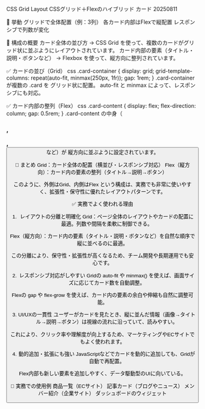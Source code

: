 CSS Grid Layout CSSグリッド＋Flexのハイブリッド カード 20250811
 
🔧 挙動
グリッドで全体配置（例：3列）
各カード内部はFlexで縦配置
レスポンシブで列数が変化

🧩 構成の概要
カード全体の並び方 → CSS Grid を使って、複数のカードがグリッド状に並ぶようにレイアウトされています。
カード内部の要素（タイトル・説明・ボタンなど） → Flexbox を使って、縦方向に整列されています。

✅ カードの並び（Grid）
css
.card-container {
  display: grid;
  grid-template-columns: repeat(auto-fit, minmax(250px, 1fr));
  gap: 1rem;
}
.card-container が複数の .card を グリッド状に配置。
auto-fit と minmax によって、レスポンシブにも対応。

✅ カード内部の整列（Flex）
css
.card-content {
  display: flex;
  flex-direction: column;
  gap: 0.5rem;
}
.card-content の中身（<h3>, <p>, <button>など）が 縦方向に並ぶように設定されています。

🧠 まとめ
Grid：カード全体の配置（横並び・レスポンシブ対応）
Flex（縦方向）：カード内の要素の整列（タイトル→説明→ボタン）

このように、外側はGrid、内側はFlex という構成は、実務でも非常に使いやすく、拡張性・保守性に優れたレイアウトパターンです。

✅ 実務でよく使われる理由
1. レイアウトの分離と明確化
Grid：ページ全体のレイアウトやカードの配置に最適。列数や間隔を柔軟に制御できる。

Flex（縦方向）：カード内の要素（タイトル・説明・ボタンなど）を自然な順序で縦に並べるのに最適。

この分離により、保守性・拡張性が高くなるため、チーム開発や長期運用でも安心です。

2. レスポンシブ対応がしやすい
Gridの auto-fit や minmax() を使えば、画面サイズに応じてカード数を自動調整。

Flexの gap や flex-grow を使えば、カード内の要素の余白や伸縮も自然に調整可能。

3. UI/UXの一貫性
ユーザーがカードを見たとき、縦に並んだ情報（画像→タイトル→説明→ボタン）は視線の流れに沿っていて、読みやすい。

これにより、クリック率や理解度が向上するため、マーケティングやECサイトでもよく使われます。

4. 動的追加・拡張にも強い
JavaScriptなどでカードを動的に追加しても、Gridが自動で再配置。

Flex内部も新しい要素を追加しやすく、データ駆動型のUIに向いている。

🧠 実務での使用例
商品一覧（ECサイト）
記事カード（ブログやニュース）
メンバー紹介（企業サイト）
ダッシュボードのウィジェット
